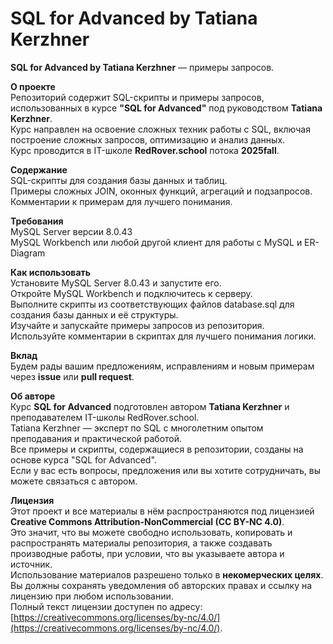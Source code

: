 # SQL for Advanced by Tatiana Kerzhner

**SQL for Advanced by Tatiana Kerzhner** — примеры запросов.  

**О проекте**  
Репозиторий содержит SQL-скрипты и примеры запросов, использованных в курсе **"SQL for Advanced"** под руководством **Tatiana Kerzhner**.  
Курс направлен на освоение сложных техник работы с SQL, включая построение сложных запросов, оптимизацию и анализ данных.  
Курс проводится в IT-школе **RedRover.school** потока **2025fall**.  

**Содержание**  
SQL-скрипты для создания базы данных и таблиц.  
Примеры сложных JOIN, оконных функций, агрегаций и подзапросов.  
Комментарии к примерам для лучшего понимания.  

**Требования**  
MySQL Server версии 8.0.43  
MySQL Workbench или любой другой клиент для работы с MySQL и ER-Diagram  

**Как использовать**  
Установите MySQL Server 8.0.43 и запустите его.  
Откройте MySQL Workbench и подключитесь к серверу.  
Выполните скрипты из соответствующих файлов database.sql для создания базы данных и её структуры.  
Изучайте и запускайте примеры запросов из репозитория.  
Используйте комментарии в скриптах для лучшего понимания логики.  

**Вклад**  
Будем рады вашим предложениям, исправлениям и новым примерам через **issue** или **pull request**.  

**Об авторе**  
Курс **SQL for Advanced** подготовлен автором **Tatiana Kerzhner** и преподавателем IT-школы RedRover.school.  
Tatiana Kerzhner — эксперт по SQL с многолетним опытом преподавания и практической работой.  
Все примеры и скрипты, содержащиеся в репозитории, созданы на основе курса "SQL for Advanced".  
Если у вас есть вопросы, предложения или вы хотите сотрудничать, вы можете связаться с автором.  

**Лицензия**  
Этот проект и все материалы в нём распространяются под лицензией **Creative Commons Attribution-NonCommercial (CC BY-NC 4.0)**.  
Это значит, что вы можете свободно использовать, копировать и распространять материалы репозитория, а также создавать производные работы, при условии, что вы указываете автора и источник.  
Использование материалов разрешено только в **некомерческих целях**.  
Вы должны сохранять уведомления об авторских правах и ссылку на лицензию при любом использовании.  
Полный текст лицензии доступен по адресу: [https://creativecommons.org/licenses/by-nc/4.0/](https://creativecommons.org/licenses/by-nc/4.0/).  

